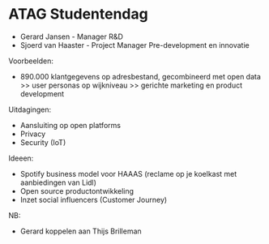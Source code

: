 # ATAG Studentendag

+ Gerard Jansen - Manager R&D
+ Sjoerd van Haaster - Project Manager Pre-development en innovatie

Voorbeelden:

+ 890.000 klantgegevens op adresbestand, gecombineerd met open data >> user personas op wijkniveau >> gerichte marketing en product development


Uitdagingen:
+ Aansluiting op open platforms
+ Privacy
+ Security (IoT)

Ideeen:
+ Spotify business model voor HAAAS (reclame op je koelkast met aanbiedingen van Lidl)
+ Open source productontwikkeling
+ Inzet social influencers (Customer Journey)

NB:
+ Gerard koppelen aan Thijs Brilleman

